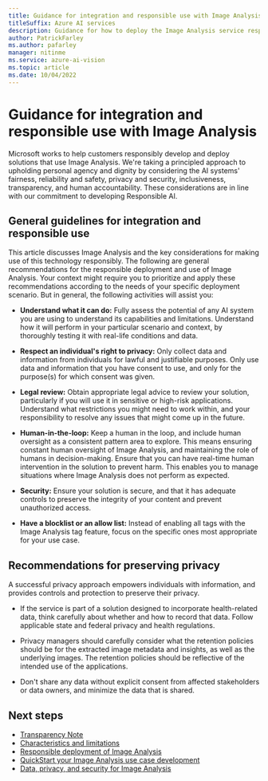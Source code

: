 ```yaml
---
title: Guidance for integration and responsible use with Image Analysis
titleSuffix: Azure AI services
description: Guidance for how to deploy the Image Analysis service responsibly, based on the knowledge and understanding from the team that created this product.
author: PatrickFarley
ms.author: pafarley
manager: nitinme
ms.service: azure-ai-vision
ms.topic: article
ms.date: 10/04/2022
---
```


# Guidance for integration and responsible use with Image Analysis

Microsoft works to help customers responsibly develop and deploy solutions that use Image Analysis. We're taking a principled approach to upholding personal agency and dignity by considering the AI systems' fairness, reliability and safety, privacy and security, inclusiveness, transparency, and human accountability. These considerations are in line with our commitment to developing Responsible AI.

## General guidelines for integration and responsible use 

This article discusses Image Analysis and the key considerations for making use of this technology responsibly. The following are general recommendations for the responsible deployment and use of Image Analysis. Your context might require you to prioritize and apply these recommendations according to the needs of your specific deployment scenario. But in general, the following activities will assist you:

* **Understand what it can do:** Fully assess the potential of any AI system you are using to understand its capabilities and limitations. Understand how it will perform in your particular scenario and context, by thoroughly testing it with real-life conditions and data.


* **Respect an individual's right to privacy:** Only collect data and information from individuals for lawful and justifiable purposes. Only use data and information that you have consent to use, and only for the purpose(s) for which consent was given.

* **Legal review:** Obtain appropriate legal advice to review your solution, particularly if you will use it in sensitive or high-risk applications. Understand what restrictions you might need to work within, and your responsibility to resolve any issues that might come up in the future.

* **Human-in-the-loop:** Keep a human in the loop, and include human oversight as a consistent pattern area to explore. This means ensuring constant human oversight of Image Analysis, and maintaining the role of humans in decision-making. Ensure that you can have real-time human intervention in the solution to prevent harm. This enables you to manage situations where Image Analysis does not perform as expected.

* **Security:** Ensure your solution is secure, and that it has adequate controls to preserve the integrity of your content and prevent unauthorized access.

* **Have a blocklist or an allow list:** Instead of enabling all tags with the Image Analysis tag feature, focus on the specific ones most appropriate for your use case. 

## Recommendations for preserving privacy  

A successful privacy approach empowers individuals with information, and provides controls and protection to preserve their privacy.  

* If the service is part of a solution designed to incorporate health-related data, think carefully about whether and how to record that data. Follow applicable state and federal privacy and health regulations.

* Privacy managers should carefully consider what the retention policies should be for the extracted image metadata and insights, as well as the underlying images. The retention policies should be reflective of the intended use of the applications.

* Don't share any data without explicit consent from affected stakeholders or data owners, and minimize the data that is shared.

## Next steps
* [Transparency Note](/azure/ai-foundry/responsible-ai/computer-vision/imageanalysis-transparency-note)
* [Characteristics and limitations](/azure/ai-foundry/responsible-ai/computer-vision/imageanalysis-characteristics-and-limitations)
* [Responsible deployment of Image Analysis](/azure/ai-foundry/responsible-ai/computer-vision/imageanalysis-guidance-for-integration)
* [QuickStart your Image Analysis use case development](/azure/ai-services/computer-vision/quickstarts-sdk/image-analysis-client-library)
* [Data, privacy, and security for Image Analysis](/azure/ai-foundry/responsible-ai/computer-vision/imageanalysis-data-privacy-security)

